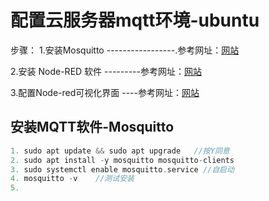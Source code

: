 # 配置云服务器mqtt环境-ubuntu

步骤：
1.安装Mosquitto  -----------------.参考网址：[网站](https://randomnerdtutorials.com/how-to-install-mosquitto-broker-on-raspberry-pi/)

2.安装 Node-RED 软件 ---------参考网址：[网站](https://randomnerdtutorials.com/access-node-red-dashboard-anywhere-digital-ocean/)

3.配置Node-red可视化界面 ----参考网址：[网站](https://randomnerdtutorials.com/getting-started-node-red-dashboard/)

## 安装MQTT软件-Mosquitto


```c
1. sudo apt update && sudo apt upgrade   //按Y同意
2. sudo apt install -y mosquitto mosquitto-clients
3. sudo systemctl enable mosquitto.service //自启动
4. mosquitto -v    //测试安装
5.